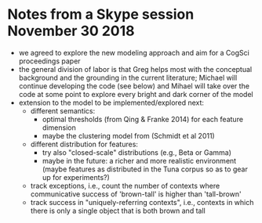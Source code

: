 # Notes from a Skype session November 30 2018

- we agreed to explore the new modeling approach and aim for a CogSci proceedings paper
- the general division of labor is that Greg helps most with the conceptual background and the
  grounding in the current literature; Michael will continue developing the code (see below)
  and Mihael will take over the code at some point to explore every bright and dark corner of
  the model
- extension to the model to be implemented/explored next:
	- different semantics:
		- optimal thresholds (from Qing & Franke 2014) for each feature dimension
		- maybe the clustering model from (Schmidt et al 2011)
	- different distribution for features:
		- try also "closed-scale" distributions (e.g., Beta or Gamma)
		- maybe in the future: a richer and more realistic environment (maybe features as
          distributed in the Tuna corpus so as to gear up for experiments?)
	- track exceptions, i.e., count the number of contexts where communicative success of
      'brown-tall' is higher than 'tall-brown'
	- track success in "uniquely-referring contexts", i.e., contexts in which there is only a
      single object that is both brown and tall
